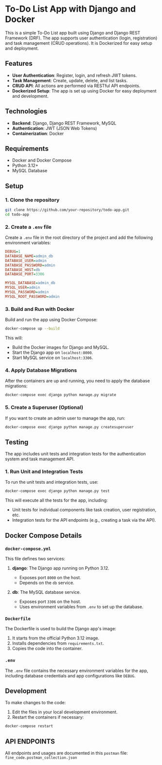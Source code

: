 # To-Do List App with Django and Docker

This is a simple To-Do List app built using Django and Django REST Framework (DRF). The app supports user authentication (login, registration) and task management (CRUD operations). It is Dockerized for easy setup and deployment.

## Features
- **User Authentication**: Register, login, and refresh JWT tokens.
- **Task Management**: Create, update, delete, and list tasks.
- **CRUD API**: All actions are performed via RESTful API endpoints.
- **Dockerized Setup**: The app is set up using Docker for easy deployment and development.

## Technologies
- **Backend**: Django, Django REST Framework, MySQL
- **Authentication**: JWT (JSON Web Tokens)
- **Containerization**: Docker

## Requirements
- Docker and Docker Compose
- Python 3.12+
- MySQL Database

## Setup

### 1. Clone the repository

```bash
git clone https://github.com/your-repository/todo-app.git
cd todo-app
```

### 2. Create a `.env` file

Create a `.env` file in the root directory of the project and add the following environment variables:

```ini
DEBUG=1
DATABASE_NAME=admin_db
DATABASE_USER=admin
DATABASE_PASSWORD=admin
DATABASE_HOST=db
DATABASE_PORT=3306

MYSQL_DATABASE=admin_db
MYSQL_USER=admin
MYSQL_PASSWORD=admin
MYSQL_ROOT_PASSWORD=admin
```

### 3. Build and Run with Docker

Build and run the app using Docker Compose:

```bash
docker-compose up --build
```

This will:
- Build the Docker images for Django and MySQL.
- Start the Django app on `localhost:8000`.
- Start MySQL service on `localhost:3306`.

### 4. Apply Database Migrations

After the containers are up and running, you need to apply the database migrations:

```bash
docker-compose exec django python manage.py migrate
```

### 5. Create a Superuser (Optional)

If you want to create an admin user to manage the app, run:

```bash
docker-compose exec django python manage.py createsuperuser
```

## Testing

The app includes unit tests and integration tests for the authentication system and task management API.

### 1. Run Unit and Integration Tests

To run the unit tests and integration tests, use:

```bash
docker-compose exec django python manage.py test
```

This will execute all the tests for the app, including:

- Unit tests for individual components like task creation, user registration, etc.
- Integration tests for the API endpoints (e.g., creating a task via the API).

## Docker Compose Details

### `docker-compose.yml`

This file defines two services:

1. **django**: The Django app running on Python 3.12.
   - Exposes port `8000` on the host.
   - Depends on the `db` service.

2. **db**: The MySQL database service.
   - Exposes port `3306` on the host.
   - Uses environment variables from `.env` to set up the database.

### `Dockerfile`

The Dockerfile is used to build the Django app's image:

1. It starts from the official Python 3.12 image.
2. Installs dependencies from `requirements.txt`.
3. Copies the code into the container.

### `.env`

The `.env` file contains the necessary environment variables for the app, including database credentials and app configurations like `DEBUG`.

## Development

To make changes to the code:

1. Edit the files in your local development environment.
2. Restart the containers if necessary:

```bash
docker-compose restart
```

## API ENDPOINTS

All endpoints and usages are documented in this `postman` file: `fine_code.postman_collection.json`
